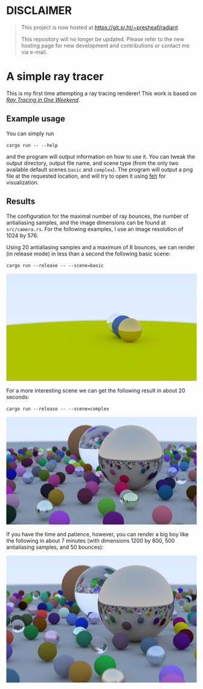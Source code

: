 # DISCLAIMER

> This project is now hosted at https://git.sr.ht/~presheaf/radiant
>
> This repository will no longer be updated. Please refer to the new hosting
> page for new development and contributions or contact me via e-mail.

# A simple ray tracer

This is my first time attempting a ray tracing renderer! This work is based on [_Ray Tracing in One
Weekend_](https://raytracing.github.io/books/RayTracingInOneWeekend.html).

## Example usage

You can simply run

```
cargo run -- --help
```

and the program will output information on how to use it. You can tweak the output directory, output
file name, and scene type (from the only two available default scenes `basic` and `complex`). The
program will output a png file at the requested location, and will try to open it using
[feh](https://wiki.archlinux.org/title/Feh) for visualization.

## Results

The configuration for the maximal number of ray bounces, the number of antialiasing samples, and the
image dimensions can be found at `src/camera.rs`. For the following examples, I use an image
resolution of 1024 by 576.

Using 20 antialiasing samples and a maximum of 8 bounces, we can render (in release mode) in less
than a second the following basic scene:

```
cargo run --release -- --scene=basic
```

![Basic scene](output/basic_20al_8b.png)

For a more interesting scene we can get the following result in about 20 seconds:

```
cargo run --release -- --scene=complex
```

![Complex scene with 20 samples and 8 bounces](output/complex_20al_8b.png)

If you have the time and patience, however, you can render a big boy like the following in about 7
minutes (with dimensions 1200 by 800, 500 antialiasing samples, and 50 bounces):

![Random Scene](output/random.png)
